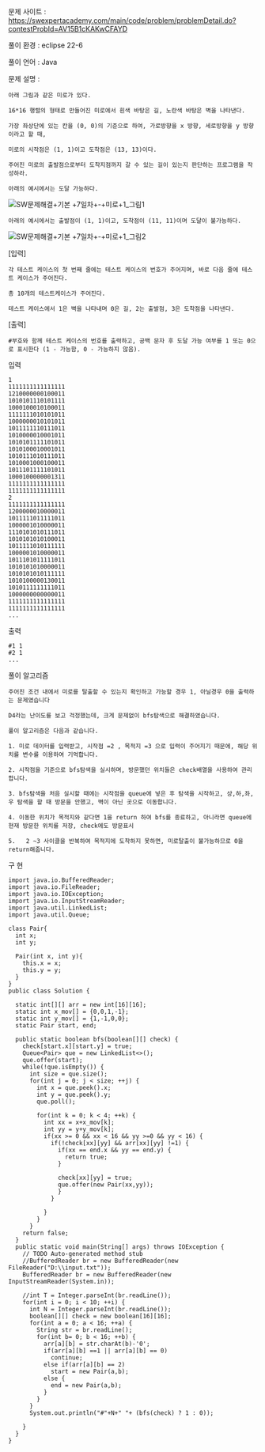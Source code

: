 문제 사이트 : https://swexpertacademy.com/main/code/problem/problemDetail.do?contestProbId=AV15B1cKAKwCFAYD

풀이 환경 : eclipse 22-6

풀이 언어 : Java

문제 설명 :

    아래 그림과 같은 미로가 있다. 
    
    16*16 행렬의 형태로 만들어진 미로에서 흰색 바탕은 길, 노란색 바탕은 벽을 나타낸다.

    가장 좌상단에 있는 칸을 (0, 0)의 기준으로 하여, 가로방향을 x 방향, 세로방향을 y 방향이라고 할 때, 
    
    미로의 시작점은 (1, 1)이고 도착점은 (13, 13)이다.

    주어진 미로의 출발점으로부터 도착지점까지 갈 수 있는 길이 있는지 판단하는 프로그램을 작성하라.

    아래의 예시에서는 도달 가능하다.
 
![SW문제해결+기본 +7일차+-+미로+1_그림1](https://user-images.githubusercontent.com/57944215/178127599-17848298-725a-43d2-b146-ccc16879197b.png)
  

    아래의 예시에서는 출발점이 (1, 1)이고, 도착점이 (11, 11)이며 도달이 불가능하다.

![SW문제해결+기본 +7일차+-+미로+1_그림2](https://user-images.githubusercontent.com/57944215/178127603-59c20199-517d-40f9-86ff-ca77d55c7b4f.png)


[입력]

    각 테스트 케이스의 첫 번째 줄에는 테스트 케이스의 번호가 주어지며, 바로 다음 줄에 테스트 케이스가 주어진다.

    총 10개의 테스트케이스가 주어진다.

    테스트 케이스에서 1은 벽을 나타내며 0은 길, 2는 출발점, 3은 도착점을 나타낸다.

[출력]

    #부호와 함께 테스트 케이스의 번호를 출력하고, 공백 문자 후 도달 가능 여부를 1 또는 0으로 표시한다 (1 - 가능함, 0 - 가능하지 않음).

입력

    1
    1111111111111111
    1210000000100011
    1010101110101111
    1000100010100011
    1111111010101011
    1000000010101011
    1011111110111011
    1010000010001011
    1010101111101011
    1010100010001011
    1010111010111011
    1010001000100011
    1011101111101011
    1000100000001311
    1111111111111111
    1111111111111111
    2
    1111111111111111
    1200000010000011
    1011111011111011
    1000001010000011
    1110101010111011
    1010101010100011
    1011111010111111
    1000001010000011
    1011101011111011
    1010101010000011
    1010101010111111
    1010100000130011
    1010111111111011
    1000000000000011
    1111111111111111
    1111111111111111
    ...

출력

    #1 1
    #2 1
    ...
    
풀이 알고리즘

    주어진 조건 내에서 미로를 탈출할 수 있는지 확인하고 가능할 경우 1, 아닐경우 0을 출력하는 문제였습니다
    
    D4라는 난이도를 보고 걱정했는데, 크게 문제없이 bfs탐색으로 해결하였습니다.
    
    풀이 알고리즘은 다음과 같습니다.
    
    1. 미로 데이터를 입력받고, 시작점 =2 , 목적지 =3 으로 입력이 주어지기 때문에, 해당 위치를 변수를 이용하여 기억합니다.
    
    2. 시작점을 기준으로 bfs탐색을 실시하며, 방문했던 위치들은 check배열을 사용하여 관리합니다.
    
    3. bfs탐색을 처음 실시할 때에는 시작점을 queue에 넣은 후 탐색을 시작하고, 상,하,좌,우 탐색을 할 때 방문을 안했고, 벽이 아닌 곳으로 이동합니다.
    
    4. 이동한 위치가 목적지와 같다면 1을 return 하여 bfs를 종료하고, 아니라면 queue에 현재 방문한 위치를 저장, check에도 방문표시
    
    5.   2 ~3 사이클을 반복하여 목적지에 도착하지 못하면, 미로탈출이 불가능하므로 0을 return해줍니다.
    


구 현

    import java.io.BufferedReader;
    import java.io.FileReader;
    import java.io.IOException;
    import java.io.InputStreamReader;
    import java.util.LinkedList;
    import java.util.Queue;

    class Pair{
      int x;
      int y;

      Pair(int x, int y){
        this.x = x;
        this.y = y;
      }
    }
    public class Solution {

      static int[][] arr = new int[16][16];
      static int x_mov[] = {0,0,1,-1};
      static int y_mov[] = {1,-1,0,0};
      static Pair start, end;

      public static boolean bfs(boolean[][] check) {
        check[start.x][start.y] = true;
        Queue<Pair> que = new LinkedList<>();
        que.offer(start);
        while(!que.isEmpty()) {
          int size = que.size();
          for(int j = 0; j < size; ++j) {
            int x = que.peek().x;
            int y = que.peek().y;
            que.poll();

            for(int k = 0; k < 4; ++k) {
              int xx = x+x_mov[k];
              int yy = y+y_mov[k];
              if(xx >= 0 && xx < 16 && yy >=0 && yy < 16) {
                if(!check[xx][yy] && arr[xx][yy] !=1) {
                  if(xx == end.x && yy == end.y) {
                    return true;
                  }

                  check[xx][yy] = true;
                  que.offer(new Pair(xx,yy));
                  }
                }

              }
            }
          }
        return false;
      }
      public static void main(String[] args) throws IOException {
        // TODO Auto-generated method stub
        //BufferedReader br = new BufferedReader(new FileReader("D:\\input.txt"));
        BufferedReader br = new BufferedReader(new InputStreamReader(System.in));

        //int T = Integer.parseInt(br.readLine());
        for(int i = 0; i < 10; ++i) {
          int N = Integer.parseInt(br.readLine());
          boolean[][] check = new boolean[16][16];
          for(int a = 0; a < 16; ++a) {
            String str = br.readLine();
            for(int b= 0; b < 16; ++b) {
              arr[a][b] = str.charAt(b)-'0';
              if(arr[a][b] ==1 || arr[a][b] == 0)
                continue;
              else if(arr[a][b] == 2)
                start = new Pair(a,b);
              else {
                end = new Pair(a,b);
              }
            }
          }
          System.out.println("#"+N+" "+ (bfs(check) ? 1 : 0));

        }
      }
    }
